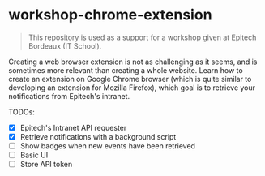 # workshop-chrome-extension

> This repository is used as a support for a workshop given at Epitech Bordeaux (IT School).

Creating a web browser extension is not as challenging as it seems, and is sometimes more relevant than creating a whole website. Learn how to create an extension on Google Chrome browser (which is quite similar to developing an extension for Mozilla Firefox), which goal is to retrieve your notifications from Epitech's intranet.

TODOs:
- [x] Epitech's Intranet API requester
- [x] Retrieve notifications with a background script
- [ ] Show badges when new events have been retrieved
- [ ] Basic UI
- [ ] Store API token